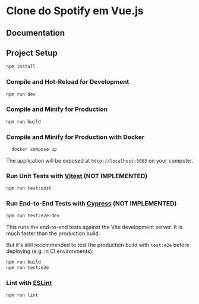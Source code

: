 # Clone do Spotify em Vue.js

## Documentation

## Project Setup

```sh
npm install
```

### Compile and Hot-Reload for Development

```sh
npm run dev
```

### Compile and Minify for Production

```sh
npm run build
```

### Compile and Minify for Production with Docker

```sh
  docker compose up
```

The application will be exposed at `http://localhost:3003` on your computer.

### Run Unit Tests with [Vitest](https://vitest.dev/) (NOT IMPLEMENTED)

```sh
npm run test:unit
```

### Run End-to-End Tests with [Cypress](https://www.cypress.io/) (NOT IMPLEMENTED)

```sh
npm run test:e2e:dev
```

This runs the end-to-end tests against the Vite development server.
It is much faster than the production build.

But it's still recommended to test the production build with `test:e2e` before deploying (e.g. in CI environments):

```sh
npm run build
npm run test:e2e
```

### Lint with [ESLint](https://eslint.org/)

```sh
npm run lint
```
